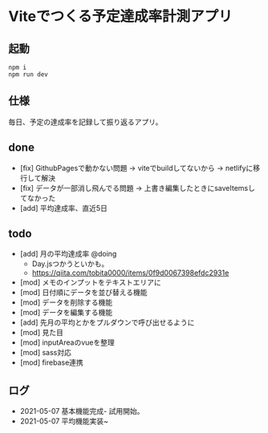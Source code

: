 # Viteでつくる予定達成率計測アプリ

## 起動
```
npm i
npm run dev
```

## 仕様
毎日、予定の達成率を記録して振り返るアプリ。

## done
* [fix] GithubPagesで動かない問題 -> viteでbuildしてないから -> netlifyに移行して解決
* [fix] データが一部消し飛んでる問題 -> 上書き編集したときにsaveItemsしてなかった
* [add] 平均達成率、直近5日

## todo
* [add] 月の平均達成率 @doing
  * Day.jsつかうといかも。
  * https://qiita.com/tobita0000/items/0f9d0067398efdc2931e
* [mod] メモのインプットをテキストエリアに
* [mod] 日付順にデータを並び替える機能
* [mod] データを削除する機能
* [mod] データを編集する機能
* [add] 先月の平均とかをプルダウンで呼び出せるように
* [mod] 見た目
* [mod] inputAreaのvueを整理
* [mod] sass対応
* [mod] firebase連携

## ログ
* 2021-05-07 基本機能完成- 試用開始。
* 2021-05-07 平均機能実装~
